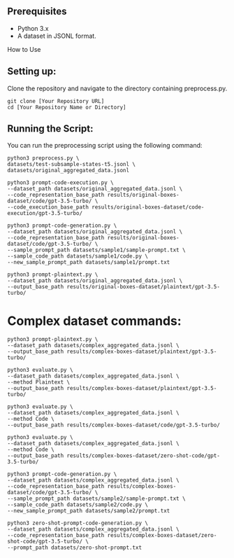 ## Prerequisites
- Python 3.x
- A dataset in JSONL format.

How to Use

## Setting up:
Clone the repository and navigate to the directory containing preprocess.py.

```shell
git clone [Your Repository URL]
cd [Your Repository Name or Directory]
```

## Running the Script:

You can run the preprocessing script using the following command:


```shell
python3 preprocess.py \
datasets/test-subsample-states-t5.jsonl \
datasets/original_aggregated_data.jsonl
```



```shell
python3 prompt-code-execution.py \
--dataset_path datasets/original_aggregated_data.jsonl \
--code_representation_base_path results/original-boxes-dataset/code/gpt-3.5-turbo/ \
--code_execution_base_path results/original-boxes-dataset/code-execution/gpt-3.5-turbo/
```

```shell
python3 prompt-code-generation.py \
--dataset_path datasets/original_aggregated_data.jsonl \
--code_representation_base_path results/original-boxes-dataset/code/gpt-3.5-turbo/ \
--sample_prompt_path datasets/sample1/sample-prompt.txt \
--sample_code_path datasets/sample1/code.py \
--new_sample_prompt_path datasets/sample1/prompt.txt
```


```shell
python3 prompt-plaintext.py \
--dataset_path datasets/original_aggregated_data.jsonl \
--output_base_path results/original-boxes-dataset/plaintext/gpt-3.5-turbo/
```

# Complex dataset commands:

```shell
python3 prompt-plaintext.py \
--dataset_path datasets/complex_aggregated_data.jsonl \
--output_base_path results/complex-boxes-dataset/plaintext/gpt-3.5-turbo/
```


```shell
python3 evaluate.py \
--dataset_path datasets/complex_aggregated_data.jsonl \
--method Plaintext \
--output_base_path results/complex-boxes-dataset/plaintext/gpt-3.5-turbo/
```


```shell
python3 evaluate.py \
--dataset_path datasets/complex_aggregated_data.jsonl \
--method Code \
--output_base_path results/complex-boxes-dataset/code/gpt-3.5-turbo/
```

```shell
python3 evaluate.py \
--dataset_path datasets/complex_aggregated_data.jsonl \
--method Code \
--output_base_path results/complex-boxes-dataset/zero-shot-code/gpt-3.5-turbo/
```


```shell
python3 prompt-code-generation.py \
--dataset_path datasets/complex_aggregated_data.jsonl \
--code_representation_base_path results/complex-boxes-dataset/code/gpt-3.5-turbo/ \
--sample_prompt_path datasets/sample2/sample-prompt.txt \
--sample_code_path datasets/sample2/code.py \
--new_sample_prompt_path datasets/sample2/prompt.txt
```

```shell
python3 zero-shot-prompt-code-generation.py \
--dataset_path datasets/complex_aggregated_data.jsonl \
--code_representation_base_path results/complex-boxes-dataset/zero-shot-code/gpt-3.5-turbo/ \
--prompt_path datasets/zero-shot-prompt.txt
```
